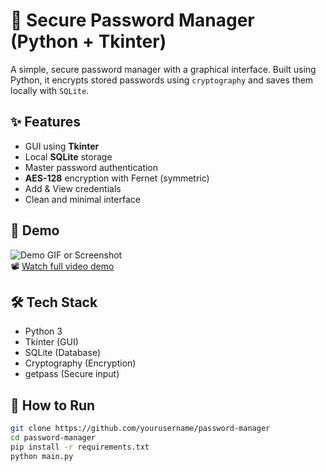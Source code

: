 # 🔐 Secure Password Manager (Python + Tkinter)

A simple, secure password manager with a graphical interface. Built using Python, it encrypts stored passwords using `cryptography` and saves them locally with `SQLite`.

## ✨ Features

- GUI using **Tkinter**
- Local **SQLite** storage
- Master password authentication
- **AES-128** encryption with Fernet (symmetric)
- Add & View credentials
- Clean and minimal interface

## 🎥 Demo

![Demo GIF or Screenshot](demo.png)  
📽️ [Watch full video demo](https://link-to-your-demo.com)

## 🛠️ Tech Stack

- Python 3
- Tkinter (GUI)
- SQLite (Database)
- Cryptography (Encryption)
- getpass (Secure input)

## 🔧 How to Run

```bash
git clone https://github.com/yourusername/password-manager
cd password-manager
pip install -r requirements.txt
python main.py
